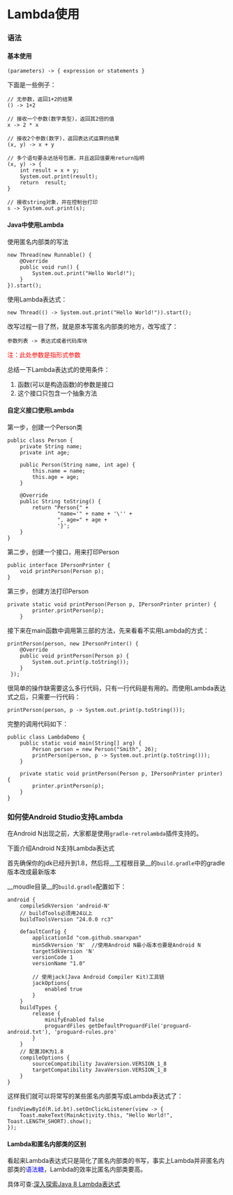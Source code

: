 # Lambda使用

### 语法

#### 基本使用

```
(parameters) -> { expression or statements }
```

下面是一些例子：

```
// 无参数，返回1+2的结果
() -> 1+2

// 接收一个参数(数字类型)，返回其2倍的值
x -> 2 * x

// 接收2个参数(数字)，返回表达式运算的结果
(x, y) -> x + y

// 多个语句要永达括号包裹，并且返回值要用return指明
(x, y) -> {
	int result = x + y;
	System.out.print(result);
	return  result;
}

// 接收string对象，并在控制台打印
s -> System.out.print(s);
```

#### Java中使用Lambda

使用匿名内部类的写法

```
new Thread(new Runnable() {
	@Override
	public void run() {
		System.out.print("Hello World!");
	}
}).start();
```

使用Lambda表达式：

```
new Thread(() -> System.out.print("Hello World!")).start();
```

改写过程一目了然，就是原本写匿名内部类的地方，改写成了：

```
参数列表 -> 表达式或者代码库块
```
<font color="#f00">注：此处参数是指形式参数</font>

总结一下Lambda表达式的使用条件：

 1. 函数(可以是构造函数)的参数是接口
 2. 这个接口只包含一个抽象方法

#### 自定义接口使用Lambda

第一步，创建一个Person类

```
public class Person {
    private String name;
    private int age;

    public Person(String name, int age) {
        this.name = name;
        this.age = age;
    }

    @Override
    public String toString() {
        return "Person{" +
                "name='" + name + '\'' +
                ", age=" + age +
                '}';
    }
}
```

第二步，创建一个接口，用来打印Person

```
public interface IPersonPrinter {
    void printPerson(Person p);
}
```

第三步，创建方法打印Person

```
private static void printPerson(Person p, IPersonPrinter printer) {
        printer.printPerson(p);
    }
```

接下来在main函数中调用第三部的方法，先来看看不实用Lambda的方式：

```
printPerson(person, new IPersonPrinter() {
    @Override
    public void printPerson(Person p) {
        System.out.print(p.toString());
    }
 });
```

很简单的操作缺需要这么多行代码，只有一行代码是有用的。而使用Lambda表达式之后，只需要一行代码：

```
printPerson(person, p -> System.out.print(p.toString()));
```

完整的调用代码如下：

```
public class LambdaDemo {
    public static void main(String[] arg) {
        Person person = new Person("Smith", 26);
        printPerson(person, p -> System.out.print(p.toString()));
    }

    private static void printPerson(Person p, IPersonPrinter printer) {
        printer.printPerson(p);
    }
}
```

### 如何使Android Studio支持Lambda

在Android N出现之前，大家都是使用`gradle-retrolambda`插件支持的。

下面介绍Android N支持Lambda表达式

首先确保你的jdk已经升到1.8，然后将__工程根目录__的`build.gradle`中的gradle版本改成最新版本

__moudle目录__的`build.gradle`配置如下：

```
android {
    compileSdkVersion 'android-N'
    // buildTools必须用24以上
    buildToolsVersion "24.0.0 rc3"

    defaultConfig {
        applicationId "com.github.smarxpan"
        minSdkVersion 'N'  //使用Android N最小版本也要是Android N
        targetSdkVersion 'N'
        versionCode 1
        versionName "1.0"
        
        // 使用jack(Java Android Compiler Kit)工具链
        jackOptions{
            enabled true
        }
    }
    buildTypes {
        release {
            minifyEnabled false
            proguardFiles getDefaultProguardFile('proguard-android.txt'), 'proguard-rules.pro'
        }
    }
    // 配置JDK为1.8
    compileOptions {
        sourceCompatibility JavaVersion.VERSION_1_8
        targetCompatibility JavaVersion.VERSION_1_8
    }
}
```

这样我们就可以将常写的某些匿名内部类写成Lambda表达式了：

```
findViewById(R.id.bt).setOnClickListener(view -> {
	Toast.makeText(MainActivity.this, "Hello World!", Toast.LENGTH_SHORT).show();
});
```

#### Lambda和匿名内部类的区别

看起来Lambda表达式只是简化了匿名内部类的书写，事实上Lambda并非匿名内部类的<font color="#0000ff">语法糖</font>，Lambda的效率比匿名内部类要高。

具体可查:[深入探索Java 8 Lambda表达式](http://www.infoq.com/cn/articles/Java-8-Lambdas-A-Peek-Under-the-Hood)